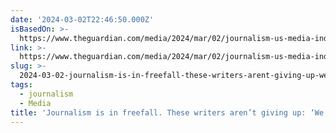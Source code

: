 ```yaml
---
date: '2024-03-02T22:46:50.000Z'
isBasedOn: >-
  https://www.theguardian.com/media/2024/mar/02/journalism-us-media-industry-layoffs-co-ops?CMP=Share_AndroidApp_Other
link: >-
  https://www.theguardian.com/media/2024/mar/02/journalism-us-media-industry-layoffs-co-ops?CMP=Share_AndroidApp_Other
slug: >-
  2024-03-02-journalism-is-in-freefall-these-writers-arent-giving-up-we-can-go-out-s
tags:
  - journalism
  - Media
title: 'Journalism is in freefall. These writers aren’t giving up: ‘We can go out s'
---
```


